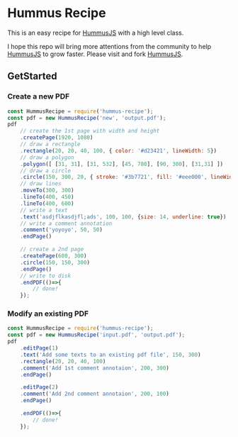 # Hummus Recipe

This is an easy recipe for [HummusJS](https://github.com/galkahana/HummusJS) with a high level class.

I hope this repo will bring more attentions from the community to help [HummusJS](https://github.com/galkahana/HummusJS) to grow faster. Please visit and fork [HummusJS](https://github.com/galkahana/HummusJS).

## GetStarted

### Create a new PDF

```javascript
const HummusRecipe = require('hummus-recipe');
const pdf = new HummusRecipe('new', 'output.pdf');
pdf
    // create the 1st page with width and height
    .createPage(1920, 1080)
    // draw a rectangle
    .rectangle(20, 20, 40, 100, { color: '#d23421', lineWidth: 5})
    // draw a polygon
    .polygon([ [31, 31], [31, 532], [45, 780], [90, 300], [31,31] ])
    // draw a circle
    .circle(150, 300, 20, { stroke: '#3b7721', fill: '#eee000', lineWidth:3 })
    // draw lines
    .moveTo(300, 300)
    .lineTo(400, 450)
    .lineTo(400, 600)
    // write a text
    .text('asdjflkasdjfl;ads', 100, 100, {size: 14, underline: true})
    // write a comment annotation
    .comment('yoyoyo', 50, 50)
    .endPage()

    // create a 2nd page
    .createPage(600, 300)
    .circle(150, 150, 300)
    .endPage()
    // write to disk
    .endPDF(()=>{
        // done!
    });
```

### Modify an existing PDF

```javascript
const HummusRecipe = require('hummus-recipe');
const pdf = new HummusRecipe('input.pdf', 'output.pdf');
pdf
    .editPage(1)
    .text('Add some texts to an existing pdf file', 150, 300)
    .rectangle(20, 20, 40, 100)
    .comment('Add 1st comment annotaion', 200, 300)
    .endPage()

    .editPage(2)
    .comment('Add 2nd comment annotaion', 200, 100)
    .endPage()

    .endPDF(()=>{
        // done!
    });
```